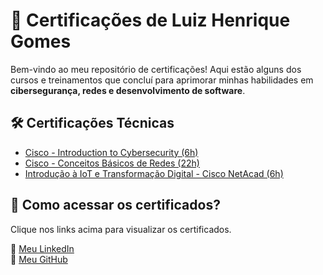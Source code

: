 # 📜 Certificações de Luiz Henrique Gomes  

Bem-vindo ao meu repositório de certificações! Aqui estão alguns dos cursos e treinamentos que concluí para aprimorar minhas habilidades em **cibersegurança, redes e desenvolvimento de software**.  

## 🛠 Certificações Técnicas   
- <a href="./Cisco_Introduction_to_Cybersecurity.pdf" target="_blank">Cisco - Introduction to Cybersecurity (6h)</a>  
- <a href="./Cisco_Conceitos_de_Redes.pdf" target="_blank">Cisco - Conceitos Básicos de Redes (22h)</a>  
- <a href="./IoT_Certification.pdf" target="_blank">Introdução à IoT e Transformação Digital - Cisco NetAcad (6h)</a>  

## 📂 Como acessar os certificados?  
Clique nos links acima para visualizar os certificados.  

🔗 <a href="https://www.linkedin.com/in/luiz-henrique-gomes-92089b330/" target="_blank">Meu LinkedIn</a>  
🔗 <a href="https://github.com/lhgomesdev/" target="_blank">Meu GitHub</a>  

